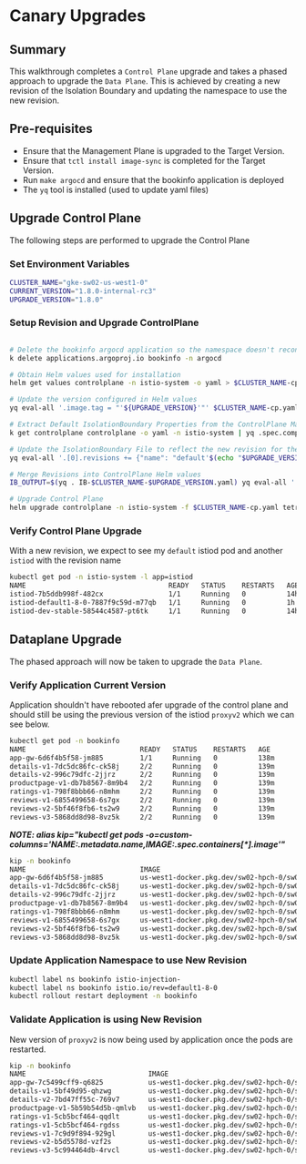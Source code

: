 # Canary Upgrades

## Summary

This walkthrough completes a `Control Plane` upgrade and takes a phased approach to upgrade the `Data Plane`. This is achieved by creating a new revision of the Isolation Boundary and updating the namespace to use the new revision.

## Pre-requisites

- Ensure that the Management Plane is upgraded to the Target Version.
- Ensure that `tctl install image-sync` is completed for the Target Version.
- Run `make argocd` and ensure that the bookinfo application is deployed
- The `yq` tool is installed (used to update yaml files)

## Upgrade Control Plane

The following steps are performed to upgrade the Control Plane

### Set Environment Variables

```sh
CLUSTER_NAME="gke-sw02-us-west1-0"
CURRENT_VERSION="1.8.0-internal-rc3"
UPGRADE_VERSION="1.8.0"

```

### Setup Revision and Upgrade ControlPlane

```sh

# Delete the bookinfo argocd application so the namespace doesn't reconcile
k delete applications.argoproj.io bookinfo -n argocd   

# Obtain Helm values used for installation
helm get values controlplane -n istio-system -o yaml > $CLUSTER_NAME-cp.yaml

# Update the version configured in Helm values
yq eval-all '.image.tag = "'${UPGRADE_VERSION}'"' $CLUSTER_NAME-cp.yaml -i

# Extract Default IsolationBoundary Properties from the ControlPlane Manifest
k get controlplane controlplane -o yaml -n istio-system | yq .spec.components.xcp.isolationBoundaries > IB-$CLUSTER_NAME-$UPGRADE_VERSION.yaml

# Update the IsolationBoundary File to reflect the new revision for the default IsolationBoundary
yq eval-all '.[0].revisions += {"name": "default'$(echo "$UPGRADE_VERSION" | tr '.' '-')'", "istio": {"tsbVersion": "'${UPGRADE_VERSION}'"}}' IB-$CLUSTER_NAME-$UPGRADE_VERSION.yaml -i

# Merge Revisions into ControlPlane Helm values
IB_OUTPUT=$(yq . IB-$CLUSTER_NAME-$UPGRADE_VERSION.yaml) yq eval-all '.spec.components.xcp.isolationBoundaries = env(IB_OUTPUT)' $CLUSTER_NAME-cp.yaml -i

# Upgrade Control Plane
helm upgrade controlplane -n istio-system -f $CLUSTER_NAME-cp.yaml tetrate-tsb-helm/controlplane --version $UPGRADE_VERSION
```

### Verify Control Plane Upgrade

With a new revision, we expect to see my `default` istiod pod and another `istiod` with the revision name

```sh
kubectl get pod -n istio-system -l app=istiod
NAME                                   READY   STATUS    RESTARTS   AGE
istiod-7b5ddb998f-482cx                1/1     Running   0          14h
istiod-default1-8-0-7887f9c59d-m77qb   1/1     Running   0          1h
istiod-dev-stable-58544c4587-pt6tk     1/1     Running   0          14h
```

## Dataplane Upgrade

The phased approach will now be taken to upgrade the `Data Plane`.

### Verify Application Current Version

Application shouldn't have rebooted afer upgrade of the control plane and should still be using the previous version of the istiod `proxyv2` which we can see below.

```sh
kubectl get pod -n bookinfo
NAME                            READY   STATUS    RESTARTS   AGE
app-gw-6d6f4b5f58-jm885         1/1     Running   0          138m
details-v1-7dc5dc86fc-ck58j     2/2     Running   0          139m
details-v2-996c79dfc-2jjrz      2/2     Running   0          139m
productpage-v1-db7b8567-8m9b4   2/2     Running   0          139m
ratings-v1-798f8bbb66-n8mhm     2/2     Running   0          139m
reviews-v1-6855499658-6s7gx     2/2     Running   0          139m
reviews-v2-5bf46f8fb6-ts2w9     2/2     Running   0          139m
reviews-v3-5868dd8d98-8vz5k     2/2     Running   0          139m
```

**_NOTE: alias kip="kubectl get pods -o=custom-columns='NAME:.metadata.name,IMAGE:.spec.containers[*].image'"_**

```sh
kip -n bookinfo
NAME                            IMAGE
app-gw-6d6f4b5f58-jm885         us-west1-docker.pkg.dev/sw02-hpch-0/sw02-0-tsb-repo/proxyv2:1.19.3-9d7a73d4d6-distroless
details-v1-7dc5dc86fc-ck58j     us-west1-docker.pkg.dev/sw02-hpch-0/sw02-0-tsb-repo/proxyv2:1.19.3-9d7a73d4d6-distroless,docker.io/istio/examples-bookinfo-details-v1:1.16.4
details-v2-996c79dfc-2jjrz      us-west1-docker.pkg.dev/sw02-hpch-0/sw02-0-tsb-repo/proxyv2:1.19.3-9d7a73d4d6-distroless,docker.io/istio/examples-bookinfo-details-v2:1.18.0
productpage-v1-db7b8567-8m9b4   us-west1-docker.pkg.dev/sw02-hpch-0/sw02-0-tsb-repo/proxyv2:1.19.3-9d7a73d4d6-distroless,docker.io/istio/examples-bookinfo-productpage-v1:1.16.4
ratings-v1-798f8bbb66-n8mhm     us-west1-docker.pkg.dev/sw02-hpch-0/sw02-0-tsb-repo/proxyv2:1.19.3-9d7a73d4d6-distroless,docker.io/istio/examples-bookinfo-ratings-v1:1.16.4
reviews-v1-6855499658-6s7gx     us-west1-docker.pkg.dev/sw02-hpch-0/sw02-0-tsb-repo/proxyv2:1.19.3-9d7a73d4d6-distroless,docker.io/istio/examples-bookinfo-reviews-v1:1.16.4
reviews-v2-5bf46f8fb6-ts2w9     us-west1-docker.pkg.dev/sw02-hpch-0/sw02-0-tsb-repo/proxyv2:1.19.3-9d7a73d4d6-distroless,docker.io/istio/examples-bookinfo-reviews-v2:1.16.4
reviews-v3-5868dd8d98-8vz5k     us-west1-docker.pkg.dev/sw02-hpch-0/sw02-0-tsb-repo/proxyv2:1.19.3-9d7a73d4d6-distroless,docker.io/istio/examples-bookinfo-reviews-v3:1.16.4
```

### Update Application Namespace to use New Revision
```sh
kubectl label ns bookinfo istio-injection-
kubectl label ns bookinfo istio.io/rev=default1-8-0
kubectl rollout restart deployment -n bookinfo
```

### Validate Application is using New Revision
New version of `proxyv2` is now being used by application once the pods are restarted.

```sh
kip -n bookinfo
NAME                              IMAGE
app-gw-7c5499cff9-q6825           us-west1-docker.pkg.dev/sw02-hpch-0/sw02-0-tsb-repo/proxyv2:1.19.5-f764c5d759-distroless
details-v1-5bf49d95-qhzwg         us-west1-docker.pkg.dev/sw02-hpch-0/sw02-0-tsb-repo/proxyv2:1.19.5-f764c5d759-distroless,docker.io/istio/examples-bookinfo-details-v1:1.16.4
details-v2-7bd47ff55c-769v7       us-west1-docker.pkg.dev/sw02-hpch-0/sw02-0-tsb-repo/proxyv2:1.19.5-f764c5d759-distroless,docker.io/istio/examples-bookinfo-details-v2:1.18.0
productpage-v1-5b59b54d5b-qmlvb   us-west1-docker.pkg.dev/sw02-hpch-0/sw02-0-tsb-repo/proxyv2:1.19.5-f764c5d759-distroless,docker.io/istio/examples-bookinfo-productpage-v1:1.16.4
ratings-v1-5cb5bcf464-qqdlt       us-west1-docker.pkg.dev/sw02-hpch-0/sw02-0-tsb-repo/proxyv2:1.19.3-9d7a73d4d6-distroless,docker.io/istio/examples-bookinfo-ratings-v1:1.16.4
ratings-v1-5cb5bcf464-rgdss       us-west1-docker.pkg.dev/sw02-hpch-0/sw02-0-tsb-repo/proxyv2:1.19.5-f764c5d759-distroless,docker.io/istio/examples-bookinfo-ratings-v1:1.16.4
reviews-v1-7c9d9f894-929gl        us-west1-docker.pkg.dev/sw02-hpch-0/sw02-0-tsb-repo/proxyv2:1.19.5-f764c5d759-distroless,docker.io/istio/examples-bookinfo-reviews-v1:1.16.4
reviews-v2-b5d5578d-vzf2s         us-west1-docker.pkg.dev/sw02-hpch-0/sw02-0-tsb-repo/proxyv2:1.19.5-f764c5d759-distroless,docker.io/istio/examples-bookinfo-reviews-v2:1.16.4
reviews-v3-5c994464db-4rvcl       us-west1-docker.pkg.dev/sw02-hpch-0/sw02-0-tsb-repo/proxyv2:1.19.5-f764c5d759-distroless,docker.io/istio/examples-bookinfo-reviews-v3:1.16.4
```